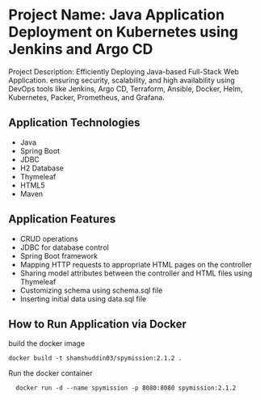 # Project Name: Java Application Deployment on Kubernetes using Jenkins and Argo CD

 Project Description: Efficiently Deploying Java-based Full-Stack Web Application. ensuring security, scalability, and high availability using DevOps tools like Jenkins, Argo CD, Terraform, Ansible, Docker, Helm, Kubernetes, Packer, Prometheus, and Grafana.

## Application Technologies

- Java
- Spring Boot
- JDBC
- H2 Database
- Thymeleaf
- HTML5
- Maven

## Application Features

- CRUD operations
- JDBC for database control
- Spring Boot framework
- Mapping HTTP requests to appropriate HTML pages on the controller
- Sharing model attributes between the controller and HTML files using Thymeleaf
- Customizing schema using schema.sql file
- Inserting initial data using data.sql file

## How to Run Application via Docker

 build the docker image
   ```
   docker build -t shamshuddin03/spymission:2.1.2 .
   ```
Run the docker container
```
  docker run -d --name spymission -p 8080:8080 spymission:2.1.2
```
